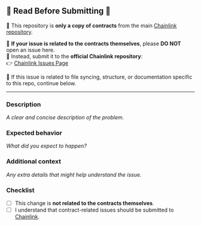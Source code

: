## 🚨 Read Before Submitting 🚨

🔹 This repository is **only a copy of contracts** from the main [Chainlink repository](https://github.com/smartcontractkit/chainlink).

🔹 **If your issue is related to the contracts themselves**, please **DO NOT** open an issue here.  
🔹 Instead, submit it to the **official Chainlink repository**:  
👉 [Chainlink Issues Page](https://github.com/smartcontractkit/chainlink/issues)

🔹 If this issue is related to file syncing, structure, or documentation specific to this repo, continue below.

---

### Description
_A clear and concise description of the problem._

### Expected behavior
_What did you expect to happen?_

### Additional context
_Any extra details that might help understand the issue._

### Checklist
- [ ] This change is **not related to the contracts themselves**.
- [ ] I understand that contract-related issues should be submitted to [Chainlink](https://github.com/smartcontractkit/chainlink).
